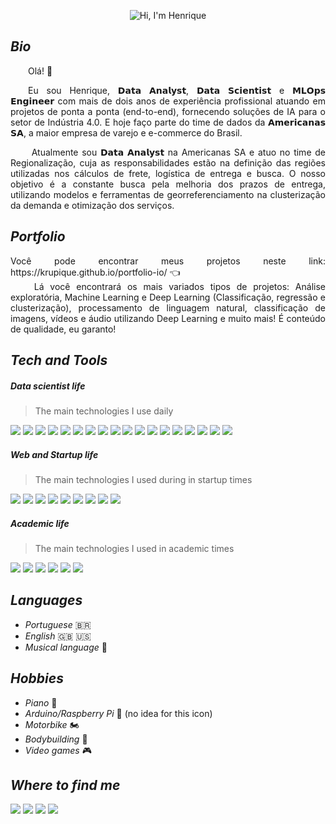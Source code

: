 <p align="center">
  <img src="https://github.com/Krupique/Krupique/raw/main/assets/header.gif" alt="Hi, I'm Henrique">
</p>

_<h2>Bio</h2>_
<p align="justify">&emsp;&emsp;Olá! 👋
</p>

<p align="justify">&emsp;&emsp;Eu sou Henrique, 𝗗𝗮𝘁𝗮 𝗔𝗻𝗮𝗹𝘆𝘀𝘁, 𝗗𝗮𝘁𝗮 𝗦𝗰𝗶𝗲𝗻𝘁𝗶𝘀𝘁 e 𝗠𝗟𝗢𝗽𝘀 𝗘𝗻𝗴𝗶𝗻𝗲𝗲𝗿 com mais de dois anos de experiência profissional atuando em projetos de ponta a ponta (end-to-end), fornecendo soluções de IA para o setor de Indústria 4.0. E hoje faço parte do time de dados da 𝗔𝗺𝗲𝗿𝗶𝗰𝗮𝗻𝗮𝘀 𝗦𝗔, a maior empresa de varejo e e-commerce do Brasil.
</p>

<p align="justify">&emsp;&emsp;
Atualmente sou 𝗗𝗮𝘁𝗮 𝗔𝗻𝗮𝗹𝘆𝘀𝘁 na Americanas SA e atuo no time de Regionalização, cuja as responsabilidades estão na definição das regiões utilizadas nos cálculos de frete, logística de entrega e busca. O nosso objetivo é a constante busca pela melhoria dos prazos de entrega, utilizando modelos e ferramentas de georreferenciamento na clusterização da demanda e otimização dos serviços.
</p>

_<h2>Portfolio</h2>_
<p align="justify">
Você pode encontrar meus projetos neste link: https://krupique.github.io/portfolio-io/ 👈<br/>
&emsp;&emsp;
  Lá você encontrará os mais variados tipos de projetos: Análise exploratória, Machine Learning e Deep Learning (Classificação, regressão e clusterização), processamento de linguagem natural, classificação de imagens, vídeos e áudio utilizando Deep Learning e muito mais! É conteúdo de qualidade, eu garanto!
</p>

_<h2>Tech and Tools</h2>_
<h5>Data scientist life</h5>
<blockquote>The main technologies I use daily</blockquote>
<a title="Python" href=""><img src="https://img.shields.io/badge/Python-3776AB?style=for-the-badge&logo=python&logoColor=white"></a>
<a title="Tensorflow" href=""><img src="https://img.shields.io/badge/TensorFlow-FF6F00?style=for-the-badge&logo=TensorFlow&logoColor=white"></a>
<a title="Tableau" href=""><img src="https://img.shields.io/badge/Tableau-E97627?style=for-the-badge&logo=Tableau&logoColor=white"></a>
<a title="Mongo DB" href=""><img src="https://img.shields.io/badge/MongoDB-4EA94B?style=for-the-badge&logo=mongodb&logoColor=white"></a>
<a title="Pandas" href=""><img src="https://img.shields.io/badge/Pandas-2C2D72?style=for-the-badge&logo=pandas&logoColor=white"></a>
<a title="Numpy" href=""><img src="https://img.shields.io/badge/Numpy-777BB4?style=for-the-badge&logo=numpy&logoColor=white"></a>
<a title="Scikit Learn" href=""><img src="https://img.shields.io/badge/scikit_learn-F7931E?style=for-the-badge&logo=scikit-learn&logoColor=white"></a>
<a title="Keras" href=""><img src="https://img.shields.io/badge/Keras-D00000?style=for-the-badge&logo=Keras&logoColor=white"></a>
<a title="Scipy" href=""><img src="https://img.shields.io/badge/SciPy-654FF0?style=for-the-badge&logo=SciPy&logoColor=white"></a>
<a title="Pytorch" href=""><img src="https://img.shields.io/badge/PyTorch-EE4C2C?style=for-the-badge&logo=PyTorch&logoColor=white"></a>
<a title="Plotly" href=""><img src="https://img.shields.io/badge/Plotly-239120?style=for-the-badge&logo=plotly&logoColor=white"></a>
<a title="JSON" href=""><img src="https://img.shields.io/badge/json-5E5C5C?style=for-the-badge&logo=json&logoColor=white"></a>
<a title="Django" href=""><img src="https://img.shields.io/badge/Django-092E20?style=for-the-badge&logo=django&logoColor=white"/></a>
<a title="Flask" href=""><img src="https://img.shields.io/badge/Flask-000000?style=for-the-badge&logo=flask&logoColor=white"></a>
<a title="Heroku" href=""><img src="https://img.shields.io/badge/Heroku-430098?style=for-the-badge&logo=heroku&logoColor=white"></a>
<a title="Amazon AWS" href=""><img src="https://img.shields.io/badge/Amazon_AWS-232F3E?style=for-the-badge&logo=amazon-aws&logoColor=white"></a>
<a title="Google Cloud Computing" href=""><img src="https://img.shields.io/badge/Google_Cloud-4285F4?style=for-the-badge&logo=google-cloud&logoColor=white"></a>
<a title="Microsoft Azure" href=""><img src="https://img.shields.io/badge/Microsoft_Azure-0089D6?style=for-the-badge&logo=microsoft-azure&logoColor=white"></a>
<h5>Web and Startup life</h5>
<blockquote>The main technologies I used during in startup times</blockquote>
<a title="Visual Studio" href=""><img src="https://img.shields.io/badge/Visual_Studio-5C2D91?style=for-the-badge&logo=visual%20studio&logoColor=white"></a>
<a title=".NET and .NET CORE" href=""><img src="https://img.shields.io/badge/.NET-512BD4?style=for-the-badge&logo=dotnet&logoColor=white"></a>
<a title="C#" href=""><img src="https://img.shields.io/badge/C%23-239120?style=for-the-badge&logo=c-sharp&logoColor=white"></a>
<a title="HTML5" href=""><img src="https://img.shields.io/badge/HTML5-E34F26?style=for-the-badge&logo=html5&logoColor=white"></a>
<a title="CSS3" href=""><img src="https://img.shields.io/badge/CSS3-1572B6?style=for-the-badge&logo=css3&logoColor=white"></a>
<a title="Javascript" href=""><img src="https://img.shields.io/badge/JavaScript-323330?style=for-the-badge&logo=javascript&logoColor=F7DF1E"></a>
<a title="Bootstrap" href=""><img src="https://img.shields.io/badge/Bootstrap-563D7C?style=for-the-badge&logo=bootstrap&logoColor=white"></a>
<a title="SQL Server" href=""><img src="https://img.shields.io/badge/Microsoft_SQL_Server-CC2927?style=for-the-badge&logo=microsoft-sql-server&logoColor=white"></a>
<a title="SQL" href=""><img src="https://img.shields.io/badge/PLSQL-F80000?style=for-the-badge&logo=oracle&logoColor=black"></a>
<h5>Academic life</h5>
<blockquote>The main technologies I used in academic times</blockquote>
<a title="C" href=""><img src="https://img.shields.io/badge/C-00599C?style=for-the-badge&logo=c&logoColor=white"></a>
<a title="C++" href=""><img src="https://img.shields.io/badge/C%2B%2B-00599C?style=for-the-badge&logo=c%2B%2B&logoColor=white"></a>
<a title="Java" href=""><img src="https://img.shields.io/badge/Java-ED8B00?style=for-the-badge&logo=java&logoColor=white"></a>
<a title="OpenCV" href=""><img src="https://img.shields.io/badge/OpenCV-27338e?style=for-the-badge&logo=OpenCV&logoColor=white"></a>
<a title="MYSQL" href=""><img src="https://img.shields.io/badge/MySQL-005C84?style=for-the-badge&logo=mysql&logoColor=white"></a>
<a title="PostgreSQL" href=""><img src="https://img.shields.io/badge/PostgreSQL-316192?style=for-the-badge&logo=postgresql&logoColor=white"></a>

_<h2>Languages</h2>_
* _Portuguese_ 🇧🇷
* _English_ 🇬🇧 🇺🇸
* _Musical language_ 🎵

_<h2> Hobbies </h2>_
* _Piano_ 🎹
* _Arduino/Raspberry Pi_ 🌻 (no idea for this icon)
* _Motorbike_ 🏍
* _Bodybuilding_ 💪
* _Video games_ 🎮

_<h2>Where to find me</h2>_
<a href="https://www.kaggle.com/krupck"><img src="https://img.shields.io/badge/Kaggle-20BEFF?style=for-the-badge&logo=Kaggle&logoColor=white"></a>
<a href="https://www.linkedin.com/in/henrique-krupck/"><img src="https://img.shields.io/badge/LinkedIn-0077B5?style=for-the-badge&logo=linkedin&logoColor=white"></a>
<a href="https://www.instagram.com/h_krupck/"><img src="https://img.shields.io/badge/Instagram-E4405F?style=for-the-badge&logo=instagram&logoColor=white"></a>
<a href="https://outlook.live.com"><img src="https://img.shields.io/badge/Microsoft_Outlook-0078D4?style=for-the-badge&logo=microsoft-outlook&logoColor=white"></a>
